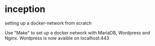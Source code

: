# inception
setting up a docker-network from scratch

Use "Make" to set up a docker network with MariaDB, Wordpress and Nginx.
Wordpress is now avaible on localhost:443
